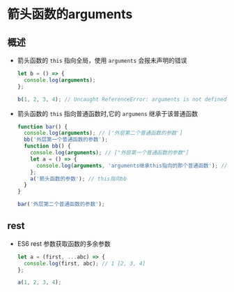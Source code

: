 # 箭头函数的arguments

## 概述

- 箭头函数的 `this` 指向全局，使用 `arguments` 会报未声明的错误

    ```js
    let b = () => {
      console.log(arguments);
    };

    b(1, 2, 3, 4); // Uncaught ReferenceError: arguments is not defined
    ```

- 箭头函数的 `this` 指向普通函数时,它的 `argumens` 继承于该普通函数

    ```js
    function bar() {
      console.log(arguments); // ['外层第二个普通函数的参数']
      bb('外层第一个普通函数的参数');
      function bb() {
        console.log(arguments); // ["外层第一个普通函数的参数"]
        let a = () => {
          console.log(arguments, 'arguments继承this指向的那个普通函数'); // ["外层第一个普通函数的参数"]
        };
        a('箭头函数的参数'); // this指向bb
      }
    }

    bar('外层第二个普通函数的参数');
    ```

## rest

- ES6 rest 参数获取函数的多余参数

    ```js
    let a = (first, ...abc) => {
      console.log(first, abc); // 1 [2, 3, 4]
    };

    a(1, 2, 3, 4);
    ```
